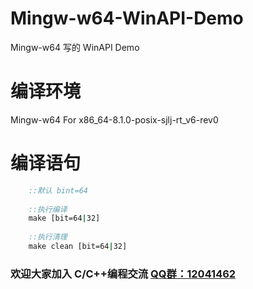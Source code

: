 # Mingw-w64-WinAPI-Demo
Mingw-w64 写的 WinAPI Demo
# 编译环境
Mingw-w64  For  x86_64-8.1.0-posix-sjlj-rt_v6-rev0
# 编译语句
```cmd
	::默认 bint=64
	
	::执行编译
	make [bit=64|32]
	
	::执行清理
	make clean [bit=64|32]
```

### 欢迎大家加入 C/C++编程交流 [QQ群：12041462](//shang.qq.com/wpa/qunwpa?idkey=35e2aa5eaef3fa3df90c3f6887fd1624e0b7d7522a35b041894c478948ab6b0b "QQ群：12041462")
